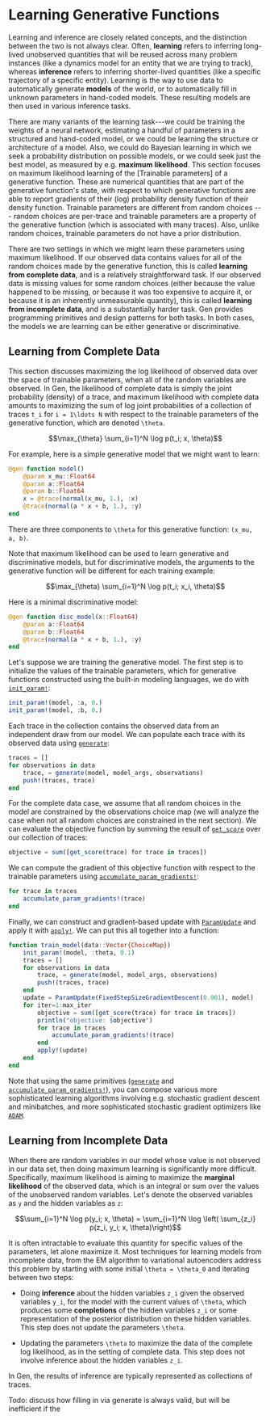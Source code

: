 # Learning Generative Functions

Learning and inference are closely related concepts, and the distinction between the two is not always clear.
Often, **learning** refers to inferring long-lived unobserved quantities that will be reused across many problem instances (like a dynamics model for an entity that we are trying to track), whereas **inference** refers to inferring shorter-lived quantities (like a specific trajectory of a specific entity).
Learning is the way to use data to automatically generate **models** of the world, or to automatically fill in unknown parameters in hand-coded models.
These resulting models are then used in various inference tasks.

There are many variants of the learning task---we could be training the weights of a neural network, estimating a handful of parameters in a structured and hand-coded model, or we could be learning the structure or architecture of a model.
Also, we could do Bayesian learning in which we seek a probability distribution on possible models, or we could seek just the best model, as measured by e.g. **maximum likelihood**.
This section focuses on maximum likelihood learning of the [Trainable parameters] of a generative function.
These are numerical quantities that are part of the generative function's state, with respect to which generative functions are able to report gradients of their (log) probability density function of their density function.
Trainable parameters are different from random choices --- random choices are per-trace and trainable parameters are a property of the generative function (which is associated with many traces).
Also, unlike random choices, trainable parameters do not have a prior distribution.

There are two settings in which we might learn these parameters using maximum likelihood.
If our observed data contains values for all of the random choices made by the generative function, this is called **learning from complete data**, and is a relatively straightforward task.
If our observed data is missing values for some random choices (either because the value happened to be missing, or because it was too expensive to acquire it, or because it is an inherently unmeasurable quantity), this is called **learning from incomplete data**, and is a substantially harder task.
Gen provides programming primitives and design patterns for both tasks.
In both cases, the models we are learning can be either generative or discriminative.

## Learning from Complete Data

This section discusses maximizing the log likelihood of observed data over the space of trainable parameters, when all of the random variables are observed.
In Gen, the likelihood of complete data is simply the joint probability (density) of a trace, and maximum likelihood with complete data amounts to maximizing the sum of log joint probabilities of a collection of traces ``t_i`` for ``i = 1\ldots N`` with respect to the trainable parameters of the generative function, which are denoted ``\theta``.
```math
\max_{\theta} \sum_{i=1}^N \log p(t_i; x, \theta)
```
For example, here is a simple generative model that we might want to learn:
```julia
@gen function model()
    @param x_mu::Float64
    @param a::Float64
    @param b::Float64
    x = @trace(normal(x_mu, 1.), :x)
    @trace(normal(a * x + b, 1.), :y)
end
```
There are three components to ``\theta`` for this generative function: `(x_mu, a, b)`.

Note that maximum likelihood can be used to learn generative and discriminative models, but for discriminative models, the arguments to the generative function will be different for each training example:
```math
\max_{\theta} \sum_{i=1}^N \log p(t_i; x_i, \theta)
```
Here is a minimal discriminative model:
```julia
@gen function disc_model(x::Float64)
    @param a::Float64
    @param b::Float64
    @trace(normal(a * x + b, 1.), :y)
end
```

Let's suppose we are training the generative model.
The first step is to initialize the values of the trainable parameters, which for generative functions constructed using the built-in modeling languages, we do with [`init_param!`](@ref):
```julia
init_param!(model, :a, 0.)
init_param!(model, :b, 0.)
```
Each trace in the collection contains the observed data from an independent draw from our model.
We can populate each trace with its observed data using [`generate`](@ref):
```julia
traces = []
for observations in data
    trace, = generate(model, model_args, observations)
    push!(traces, trace)
end
```
For the complete data case, we assume that all random choices in the model are constrained by the observations choice map (we will analyze the case when not all random choices are constrained in the next section).
We can evaluate the objective function by summing the result of [`get_score`](@ref) over our collection of traces:
```julia
objective = sum([get_score(trace) for trace in traces])
```
We can compute the gradient of this objective function with respect to the trainable parameters using [`accumulate_param_gradients!`](@ref):
```julia
for trace in traces
    accumulate_param_gradients!(trace)
end
```
Finally, we can construct and gradient-based update with [`ParamUpdate`](@ref) and apply it with [`apply!`](@ref).
We can put this all together into a function:
```julia
function train_model(data::Vector{ChoiceMap})
    init_param!(model, :theta, 0.1)
    traces = []
    for observations in data
        trace, = generate(model, model_args, observations)
        push!(traces, trace)
    end
    update = ParamUpdate(FixedStepSizeGradientDescent(0.001), model)
    for iter=1:max_iter
        objective = sum([get_score(trace) for trace in traces])
        println("objective: $objective")
        for trace in traces
            accumulate_param_gradients!(trace)
        end
        apply!(update)
    end
end
```

Note that using the same primitives ([`generate`](@ref) and [`accumulate_param_gradients!`](@ref)), you can compose various more sophisticated learning algorithms involving e.g. stochastic gradient descent and minibatches, and more sophisticated stochastic gradient optimizers like [`ADAM`](@ref).

## Learning from Incomplete Data

When there are random variables in our model whose value is not observed in our data set, then doing maximum learning is significantly more difficult.
Specifically, maximum likelihood is aiming to maximize the **marginal likelihood** of the observed data, which is an integral or sum over the values of the unobserved random variables.
Let's denote the observed variables as `y` and the hidden variables as `z`:
```math
\sum_{i=1}^N \log p(y_i; x, \theta) = \sum_{i=1}^N \log \left( \sum_{z_i} p(z_i, y_i; x, \theta)\right)
```
It is often intractable to evaluate this quantity for specific values of the parameters, let alone maximize it.
Most techniques for learning models from incomplete data, from the EM algorithm to variational autoencoders address this problem by starting with some initial ``\theta = \theta_0`` and iterating between two steps:

- Doing **inference** about the hidden variables ``z_i`` given the observed variables ``y_i``, for the model with the current values of ``\theta``, which produces some **completions** of the hidden variables ``z_i`` or some representation of the posterior distribution on these hidden variables. This step does not update the parameters ``\theta``.

- Updating the parameters ``\theta`` to maximize the data of the complete log likelihood, as in the setting of complete data. This step does not involve inference about the hidden variables ``z_i``.

In Gen, the results of inference are typically represented as collections of traces.



Todo: discuss how filling in via generate is always valid, but will be inefficient if the 
